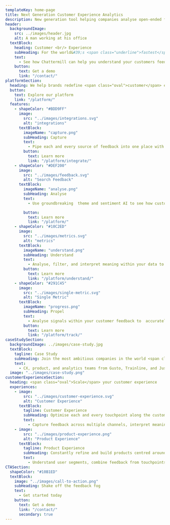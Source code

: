 ```yaml
---
templateKey: home-page
title: Next Generation Customer Experience Analytics
description: New generation tool helping companies analyse open-ended feedback at scale
header:
  backgroundImage:
    src: ../images/header.jpg
    alt: A man working at his office
  textBlock:
    heading: Customer <br/> Experience
    subHeading: For the world&#39;s <span class="underline">fastest</span><br/>growing companies
    text:
      - See how Chattermill can help you understand your customers feedback to solve your most important business challenges
    button:
      text: Get a demo
      link: "/contact/"
platformSection:
  heading: We help brands redefine <span class="oval">customer</span> experience
  button:
    text: Explore our platform
    link: "/platform/"
  features:
    - shapeColor: "#BDD9FF"
      image:
        src: "../images/integrations.svg"
        alt: "integrations"
      textBlock:
        imageName: "capture.png"
        subHeading: Capture
        text:
          - Pipe each and every source of feedback into one place with easy to use and collaborative analytics
        button:
          text: Learn more
          link: "/platform/integrate/"
    - shapeColor: "#DEF200"
      image:
        src: "../images/feedback.svg"
        alt: "Search Feedback"
      textBlock:
        imageName: "analyse.png"
        subHeading: Analyse
        text:
          - Use groundbreaking  theme and sentiment AI to see how customers feel about your product, stay on top of emerging topics and understand what keeps them coming back

        button:
          text: Learn more
          link: "/platform/"
    - shapeColor: "#10C2ED"
      image:
        src: "../images/metrics.svg"
        alt: "metrics"
      textBlock:
        imageName: "understand.png"
        subHeading: Understand
        text:
          - Analyse, filter, and interpret meaning within your data to instantly gauge what's driving customer experience
        button:
          text: Learn more
          link: "/platform/understand/"
    - shapeColor: "#291C45"
      image:
        src: "../images/single-metric.svg"
        alt: "Single Metric"
      textBlock:
        imageName: "progress.png"
        subHeading: Propel
        text:
          - Analyse signals within your customer feedback to  accurately identify and predict opportunities to drive revenue, advocacy and retention across each and every touchpoint
        button:
          text: Learn more
          link: "/platform/track/"
caseStudySection:
  backgroundImage: ../images/case-study.jpg
  textBlock:
    tagline: Case Study
    subHeading: Join the most ambitious companies in the world <span class="underline">reshaping CX</span>
    text:
      - CX, product, and analytics teams from Gusto, Trainline, and Just Eat get instant powerful insights in Chattermill that drive customer insights, retention and advocacy
  image: "../images/case-study.png"
customerExperienceSection:
  heading: <span class="oval">Scale</span> your customer experience
  experiences:
    - image:
        src: "../images/customer-experience.svg"
        alt: "Customer Experience"
      textBlock:
        tagline: Customer Experience
        subHeading: Optimise each and every touchpoint along the customer journey.
        text:
          - Capture feedback across multiple channels, interpret meaning within feedback, and build customer experiences that drive revenue.
    - image:
        src: "../images/product-experience.png"
        alt: "Product Experience"
      textBlock:
        tagline: Product Experience
        subHeading: Constantly refine and build products centred around customers.
        text:
          - Understand user segments, combine feedback from touchpoints, and harness insights to develop products that customers love.
CTASection:
  shapeColor: "#10B1ED"
  textBlock:
    image: "../images/call-to-action.png"
    subHeading: Shake off the feedback fog
    text:
      - Get started today
    button:
      text: Get a demo
      link: "/contact/"
      secondary: true
---
```

